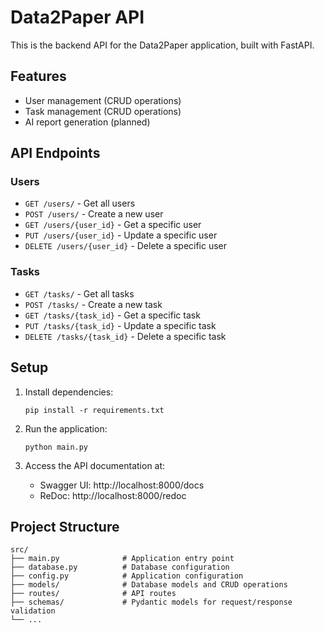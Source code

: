 # Data2Paper API

This is the backend API for the Data2Paper application, built with FastAPI.

## Features

- User management (CRUD operations)
- Task management (CRUD operations)
- AI report generation (planned)

## API Endpoints

### Users

- `GET /users/` - Get all users
- `POST /users/` - Create a new user
- `GET /users/{user_id}` - Get a specific user
- `PUT /users/{user_id}` - Update a specific user
- `DELETE /users/{user_id}` - Delete a specific user

### Tasks

- `GET /tasks/` - Get all tasks
- `POST /tasks/` - Create a new task
- `GET /tasks/{task_id}` - Get a specific task
- `PUT /tasks/{task_id}` - Update a specific task
- `DELETE /tasks/{task_id}` - Delete a specific task

## Setup

1. Install dependencies:
   ```
   pip install -r requirements.txt
   ```

2. Run the application:
   ```
   python main.py
   ```

3. Access the API documentation at:
   - Swagger UI: http://localhost:8000/docs
   - ReDoc: http://localhost:8000/redoc

## Project Structure

```
src/
├── main.py              # Application entry point
├── database.py          # Database configuration
├── config.py            # Application configuration
├── models/              # Database models and CRUD operations
├── routes/              # API routes
├── schemas/             # Pydantic models for request/response validation
└── ...
```